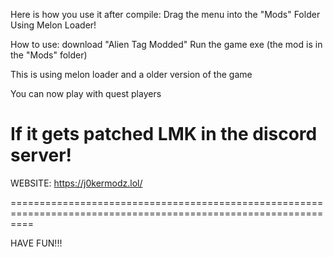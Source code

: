 Here is how you use it after compile:
Drag the menu into the "Mods" Folder
Using Melon Loader!

How to use:
download "Alien Tag Modded"
Run the game exe (the mod is in the "Mods" folder)

This is using melon loader and a older version of the game

You can now play with quest players

If it gets patched LMK in the discord server!
================================================================================================================

WEBSITE: https://j0kermodz.lol/

================================================================================================================

HAVE FUN!!!
